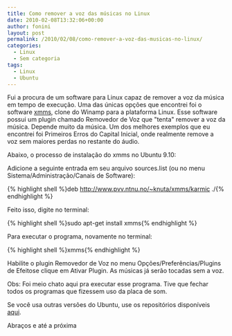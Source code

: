 ```yaml
---
title: Como remover a voz das músicas no Linux
date: 2010-02-08T13:32:06+00:00
author: fonini
layout: post
permalink: /2010/02/08/como-remover-a-voz-das-musicas-no-linux/
categories:
  - Linux
  - Sem categoria
tags:
  - Linux
  - Ubuntu
---
```

Fui a procura de um software para Linux capaz de remover a voz da música em tempo de execução. Uma das únicas opções que encontrei foi o software [xmms](http://xxms.org), clone do Winamp para a plataforma Linux. Esse software possui um plugin chamado Removedor de Voz que "tenta" remover a voz da música. Depende muito da música. Um dos melhores exemplos que eu encontrei foi Primeiros Erros do Capital Inicial, onde realmente remove a voz sem maiores perdas no restante do áudio.

Abaixo, o processo de instalação do xmms no Ubuntu 9.10:

Adicione a seguinte entrada em seu arquivo sources.list (ou no menu Sistema/Administração/Canais de Software):

{% highlight shell %}deb http://www.pvv.ntnu.no/~knuta/xmms/karmic ./{% endhighlight %}

Feito isso, digite no terminal:

{% highlight shell %}sudo apt-get install xmms{% endhighlight %}

Para executar o programa, novamente no terminal:

{% highlight shell %}xmms{% endhighlight %}

Habilite o plugin Removedor de Voz no menu Opções/Preferências/Plugins de Efeitose clique em Ativar Plugin. As músicas já serão tocadas sem a voz.

Obs: Foi meio chato aqui pra executar esse programa. Tive que fechar todos os programas que fizessem uso da placa de som.
  
Se você usa outras versões do Ubuntu, use os repositórios disponíveis <a href="http://www.pvv.ntnu.no/~knuta/xmms/" rel="externo">aqui</a>.

Abraços e até a próxima